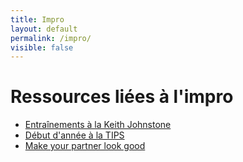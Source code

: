 ```yaml
---
title: Impro
layout: default
permalink: /impro/
visible: false
---
```


# Ressources liées à l'impro

- [Entraînements à la Keith Johnstone](keith)
- [Début d'année à la TIPS](tips)
- [Make your partner look good](partner)
